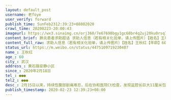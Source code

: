 ```yaml
---
layout: default_post
username: 老foye
user_verify: forward
publish_time: SunFeb2312:39:23+08002020
crawl_time: 20200223-20:00:43
imageurl: https://wx3.sinaimg.cn/orj360/7e67698bgy1gc68br4q2uj20ku0rsq7d.jpg
content_brief: 肺炎患者求助超话 求助人信息（若有相关化验单，请上传图片）【姓名】王秋红【年龄】60【所在城市】武汉【所在小区、社区】黄石路安静小区【患病时间】2020年2月18日【联系方式】●●●【其他紧急联系人】●●●【病情描述】2月15日以来，持续性腹部剧痛 难忍，后在协和医院Ct检 ...全文
content_full_raw: 求助人信息（若有相关化验单，请上传图片）【姓名】王秋红【年龄】60【所在城市】武汉【所在小区、社区】黄石路安静小区【患病时间】2020年2月18日【联系方式】●●●【其他紧急联系人】●●●【病情描述】2月15日以来，持续性腹部剧痛难忍，后在协和医院Ct检查，发现盆腔长巨大11厘米包块，并伴有盆腔积血，包块压迫神经引起剧痛，每天无法入眠，可是医院现在都不接收治疗，只简单开了点药，包块还在一天天长大,疼痛一天一天在加剧，现因无法接受治疗，包块累及重要器官.已危急生命，现有医院说接受的条件是要求证明未患新冠肺炎，我已做核酸测试阴性，肺部Ct也显示是好的，可医院说仍无法排除新冠肺炎，不愿接收，现在真的很绝望，才来此求助
status_url: https://m.weibo.cn/status/4475109719230407
name_: 王秋红
age_: 60
city_: 武汉
address_: 黄石路安静小区
since_: 2020年2月18日
tel_: ●●●
tel2_: ●●●
desc_: 2月15日以来，持续性腹部剧痛难忍，后在协和医院Ct检查，发现盆腔长巨大11厘米包块，并伴有盆腔积血，包块压迫神经引起剧痛，每天无法入眠，可是医院现在都不接收治疗，只简单开了点药，包块还在一天天长大,疼痛一天一天在加剧，现因无法接受治疗，包块累及重要器官.已危急生命，现有医院说接受的条件是要求证明未患新冠肺炎，我已做核酸测试阴性，肺部Ct也显示是好的，可医院说仍无法排除新冠肺炎，不愿接收，现在真的很绝望，才来此求助
publish_timestamp: 2020-02-23 12:39:23+08:00
---
```

